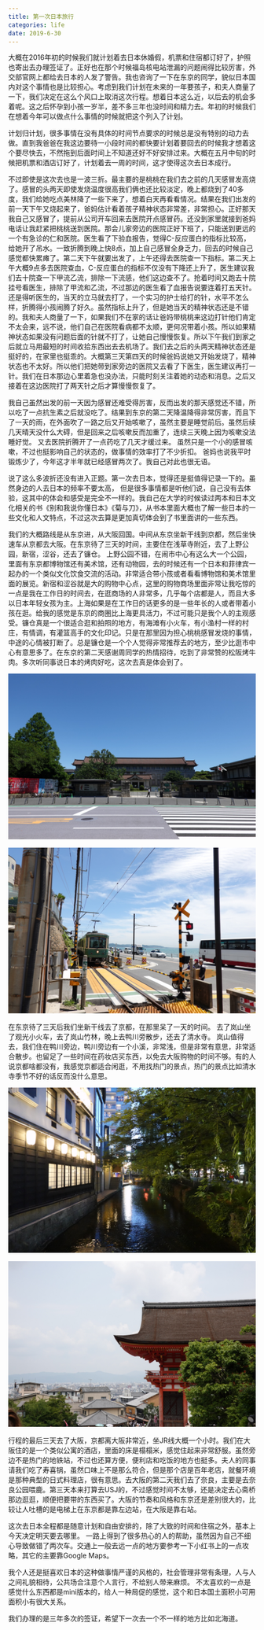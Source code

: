 ```yaml
---
title: 第一次日本旅行
categories: life
date: 2019-6-30
---
```


大概在2016年初的时候我们就计划着去日本休婚假，机票和住宿都订好了，护照也寄出去办理签证了。正好也在那个时候福岛核电站泄漏的问题闹得比较厉害，外交部官网上都给去日本的人发了警告。我也咨询了一下在东京的同学，貌似日本国内对这个事情也是比较担心。考虑到我们计划在未来的一年要孩子，和夫人商量了一下，我们决定在这么个风口上取消这次行程。想着日本这么近，以后去的机会多着呢。这之后怀孕到小孩一岁半，差不多三年也没时间和精力去。年初的时候我们在想着今年可以做点什么事情的时候就把这个列入了计划。

计划归计划，很多事情在没有具体的时间节点要求的时候总是没有特别的动力去做。直到我爸爸在我这边要待一小段时间的都快要计划着要回去的时候我才想着这个要尽快去，不然拖到后面时间上不知道还好不好安排过来。大概在五月中旬的时候把机票和酒店订好了，计划着去一周的时间，这才使得这次去日本成行。

不过即使是这次去也是一波三折。最主要的是桃桃在我们去之前的几天感冒发高烧了。感冒的头两天即使发烧温度很高我们俩也还比较淡定，晚上都烧到了40多度，我们给她吃点美林降了一些下来了，想着白天再看看情况。结果在我们出发的前一天下午又烧起来了，爸妈估计看着孩子精神状态非常差，非常担心。正好那天我自己又感冒了，提前从公司开车回来去医院开点感冒药。还没到家里就接到爸妈电话让我赶紧把桃桃送到医院。那会儿家旁边的医院正好下班了，只能送到更远的一个有急诊的仁和医院。医生看了下验血报告，觉得C-反应蛋白的指标比较高，给她开了吊水。一致折腾到晚上快8点，加上自己感冒全身乏力，回去的时候自己感觉都快累瘫了。第二天下午就要出发了，上午还得去医院查一下指标。第二天上午大概9点多去医院查血，C-反应蛋白的指标不仅没有下降还上升了，医生建议我们去十院查一下甲流乙流，排除一下流感，他们这边查不了。抢着时间又跑去十院挂号看医生，排除了甲流和乙流，不过那边的医生看了血报告说要连着打五天针。还是得听医生的，当天的立马就去打了，一个实习的护士给打的针，水平不怎么样，折腾得小孩闹腾了好久。虽然指标上升了，但是她当天的精神状态还是不错的。我和夫人商量了一下，如果我们不在家的话让爸妈带桃桃来这边打针他们肯定不太会来，远不说，他们自己在医院看病都不太顺，更何况带着小孩。所以如果精神状态如果没有问题后面的针就不打了，让她自己慢慢恢复。所以下午我们到家之后就立马用最短的时间收拾东西出去去机场了。我们去之后的头两天精神状态还是挺好的，在家里也挺乖的。大概第三天第四天的时候爸妈说她又开始发烧了，精神状态也不太好。所以他们把她带到家旁边的医院又去看了下医生，医生建议再打一针。我们在日本那边心里着急也没办法，只能时刻关注着她的动态和消息。之后又接着在这边医院打了两天针之后才算慢慢恢复了。

我自己虽然出发的前一天因为感冒还难受得厉害，反而出发的那天感觉还不错，所以吃了一点抗生素之后就没吃了。结果到东京的第二天降温降得非常厉害，而且下了一天的雨，在外面吹了一路之后又开始咳嗽了，虽然主要是睡觉前后。虽然后续几天晴天没什么大碍，但是回来之后咳嗽反而加重了，连续三天晚上因为咳嗽没法睡好觉。 又去医院折腾开了一点药吃了几天才缓过来。 虽然只是一个小的感冒咳嗽，不过也挺影响自己的状态的，做事情的效率打了不少折扣。 爸妈也说我平时锻炼少了，今年这才半年就已经感冒两次了。我自己对此也很无语。 

说了这么多波折还没有进入正题。第一次去日本，觉得还是挺值得记录一下的。虽然身边的人去日本的频率不要太高， 但是很多事情都是听他们说，自己没有去体验，这其中的体会和感受是完全不一样的。我自己在大学的时候读过两本和日本文化相关的书《别和我说你懂日本》《菊与刀》，从书本里面大概也了解一些日本的一些文化和人文特点，不过这次去算是更加真切体会到了书里面讲的一些东西。

我们的大概路线是从东京进，从大阪回国。中间从东京坐新干线到京都，然后坐快速车从京都去大阪。在东京待了三天的时间，主要住在浅草寺附近，去了上野公园，新宿，涩谷，还去了镰仓。 上野公园不错，在闹市中心有这么大一个公园，里面有东京都博物馆还有美术馆，还有动物园，去的时候还有一个日本和菲律宾一起办的一个类似文化饮食交流的活动。非常适合带小孩或者看看博物馆和美术馆里面的展览。新宿和涩谷就是大的购物中心点，这里的购物商场里面非常让我吃惊的一点是我在工作日的时间去，在逛商场的人非常多，几乎每个店都是人，而且大多以日本年轻女孩为主。上海如果是在工作日的话更多的是一些年长的人或者带着小孩在逛。给我的感觉是东京的商圈比上海更具活力，不过可能只是我个人的主观感受。镰仓真是一个很适合逛和拍照的地方，有海滩有小火车，有小渔村一样的村庄，有情调，有灌篮高手的文化印记。只是在那里因为担心桃桃感冒发烧的事情，中途的心情被打断了。总是镰仓是一个个人觉得非常推荐去的地方，至少比逛市中心有意思多了。在东京的第二天感谢周同学的热情招待，吃到了非常赞的松阪烤牛肉。多次听同事说日本的烤肉好吃，这次去真是体会到了。

![](/assets/images/japan/1.jpg)

![](/assets/images/japan/2.jpg)

在东京待了三天后我们坐新干线去了京都，在那里呆了一天的时间。 去了岚山坐了观光小火车，去了岚山竹林，晚上去鸭川旁散步，还去了清水寺。 岚山值得去，我们住在鸭川旁边，鸭川旁边有一个小溪，非常浅，但是非常有意思，非常适合散步。也留足了一些时间在药妆店买东西，以免去大阪购物的时间不够。有的人说京都啥都没有，我感觉京都适合闲逛，不用找热门的景点，热门的景点比如清水寺季节不好的话反而没什么意思。

![](/assets/images/japan/4.jpg)

![](/assets/images/japan/5.jpg)

行程的最后三天去了大阪，京都离大阪非常近，坐JR线大概一个小时。我们在大阪住的是一个类似公寓的酒店，里面的床是榻榻米，感觉住起来非常舒服。虽然旁边不是热门的地铁站，不过也还算方便，便利店和吃饭的地方也挺多。夫人的同事请我们吃了寿喜锅，虽然口味上不是那么符合，但是那个店是百年老店，就餐环境是那种典型的日式料理店，很有意思。去大阪的第二天我们去了奈良，主要是去奈良公园喂鹿。第三天本来打算去USJ的，不过感觉时间不太够，还是决定去心斋桥那边逛逛，顺便把要带的东西买了。大阪的节奏和风格和东京还是差别很大的，比较让人吐槽的是电梯上在东京都是靠左边站，在大阪是靠右站。

这次去日本全程都是随意计划和自由安排的，除了大致的时间和住宿之外，基本上今天决定明天要去哪里。 一路上得到了很多热心的人的帮助，虽然因为自己不细心导致做错了两次车。交通上一般去远一点的地方要参考一下小红书上的一点攻略，其它的主要靠Google Maps。

我个人还是挺喜欢日本的这种做事情严谨的风格的，社会管理非常有条理，人与人之间礼貌相待，公共场合注意个人言行，不给别人带来麻烦。 不太喜欢的一点是感觉什么东西都是mini版本的，给人一种局促的感觉，这个和日本国土面积小可用面积小有很大关系。

我们办理的是三年多次的签证，希望下一次去一个不一样的地方比如北海道。
